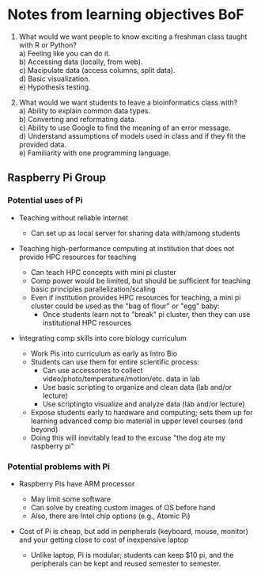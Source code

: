 # Notes from learning objectives BoF

1) What would we want people to know exciting a freshman class taught with R or Python?  
a) Feeling like you can do it.  
b) Accessing data (locally, from web).  
c) Macipulate data (access columns, split data).  
d) Basic visualization.  
e) Hypothesis testing.   

2) What would we want students to leave a bioinformatics class with?  
a) Ability to explain common data types.  
b) Converting and reformating data.  
c) Ability to use Google to find the meaning of an error message.  
d) Understand assumptions of models used in class and if they fit the provided data.  
e) Familiarity with one programming language.  

## Raspberry Pi Group

### Potential uses of Pi

-   Teaching without reliable internet
    -   Can set up as local server for sharing data with/among students

-   Teaching high-performance computing at institution that does not provide
    HPC resources for teaching
    -   Can teach HPC concepts with mini pi cluster
    -   Comp power would be limited, but should be sufficient for teaching
        basic principles parallelization/scaling
    -   Even if institution provides HPC resources for teaching, a mini pi
        cluster could be used as the "bag of flour" or "egg" baby:
        -   Once students learn not to "break" pi cluster, then they can use
            institutional HPC resources

-   Integrating comp skills into core biology curriculum
    -   Work Pis into curriculum as early as Intro Bio
    -   Students can use them for entire scientific process:
        -   Can use accessories to collect video/photo/temperature/motion/etc.
            data in lab
        -   Use basic scripting to organize and clean data (lab and/or lecture)
        -   Use scriptingto visualize and analyze data (lab and/or lecture)
    -   Expose students early to hardware and computing; sets them up for
        learning advanced comp bio material in upper level courses (and beyond)
    -   Doing this will inevitably lead to the excuse "the dog ate my raspberry pi"

### Potential problems with Pi

-   Raspberry Pis have ARM processor
    -   May limit some software
    -   Can solve by creating custom images of OS before hand
    -   Also, there are Intel chip options (e.g., Atomic Pi)

-   Cost of Pi is cheap, but add in peripherals (keyboard, mouse, monitor) and
    your getting close to cost of inexpensive laptop
    -   Unlike laptop, Pi is modular; students can keep $10 pi, and the
        peripherals can be kept and reused semester to semester.
